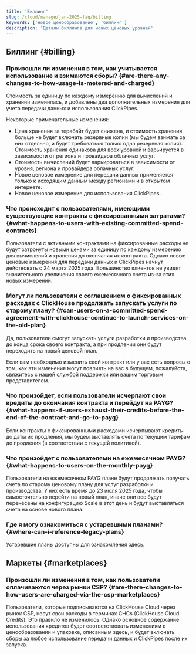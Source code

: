 ```yaml
---
title: 'Биллинг'
slug: /cloud/manage/jan-2025-faq/billing
keywords: ['новое ценообразование', 'биллинг']
description: 'Детали биллинга для новых ценовых уровней'
---
```


## Биллинг {#billing}

### Произошли ли изменения в том, как учитывается использование и взимаются сборы? {#are-there-any-changes-to-how-usage-is-metered-and-charged}

Стоимость за единицу по каждому измерению для вычислений и хранения изменилась, и добавлены два дополнительных измерения для учета передачи данных и использования ClickPipes.

Некоторые примечательные изменения:

- Цена хранения за терабайт будет снижена, и стоимость хранения больше не будет включать резервные копии (мы будем взимать за них отдельно, и будет требоваться только одна резервная копия). Стоимость хранения одинакова для всех уровней и варьируется в зависимости от региона и провайдера облачных услуг.
- Стоимость вычислений будет варьироваться в зависимости от уровня, региона и провайдера облачных услуг.
- Новое ценовое измерение для передачи данных применяется только к исходящим данным между регионами и в открытом интернете.
- Новое ценовое измерение для использования ClickPipes.

### Что происходит с пользователями, имеющими существующие контракты с фиксированными затратами? {#what-happens-to-users-with-existing-committed-spend-contracts}

Пользователи с активными контрактами на фиксированные расходы не будут затронуты новыми ценами за единицу по каждому измерению для вычислений и хранения до окончания их контракта. Однако новые ценовые измерения для передачи данных и ClickPipes начнут действовать с 24 марта 2025 года. Большинство клиентов не увидят значительного увеличения своего ежемесячного счета из-за этих новых измерений.

### Могут ли пользователи с соглашением о фиксированных расходах с ClickHouse продолжать запускать услуги по старому плану? {#can-users-on-a-committed-spend-agreement-with-clickhouse-continue-to-launch-services-on-the-old-plan}

Да, пользователи смогут запускать услуги разработки и производства до конца срока своего контракта, а при продлении они будут переходить на новый ценовой план.

Если вам необходимо изменить свой контракт или у вас есть вопросы о том, как эти изменения могут повлиять на вас в будущем, пожалуйста, свяжитесь с нашей службой поддержки или вашим торговым представителем.

### Что произойдет, если пользователи исчерпают свои кредиты до окончания контракта и перейдут на PAYG? {#what-happens-if-users-exhaust-their-credits-before-the-end-of-the-contract-and-go-to-payg}

Если контракты с фиксированными расходами исчерпывают кредиты до даты их продления, мы будем выставлять счета по текущим тарифам до продления (в соответствии с текущей политикой).

### Что произойдет с пользователями на ежемесячном PAYG? {#what-happens-to-users-on-the-monthly-payg}

Пользователи на ежемесячном PAYG плане будут продолжать получать счета по старому ценовому плану для услуг разработки и производства. У них есть время до 23 июля 2025 года, чтобы самостоятельно перейти на новый план, иначе они все будут перенесены на конфигурацию Scale в этот день и будут выставляться счета на основе нового плана.

### Где я могу ознакомиться с устаревшими планами? {#where-can-i-reference-legacy-plans}

Устаревшие планы доступны для ознакомления [здесь](https://clickhouse.com/pricing?legacy=true). 

## Маркеты {#marketplaces}

### Произошли ли изменения в том, как пользователи оплачиваются через рынки CSP? {#are-there-changes-to-how-users-are-charged-via-the-csp-marketplaces}

Пользователи, которые подписываются на ClickHouse Cloud через рынок CSP, несут свои расходы в терминах CHCs (ClickHouse Cloud Credits). Это правило не изменилось. Однако основное содержание использования кредитов будет соответствовать изменениям в ценообразовании и упаковке, описанным здесь, и будет включать сборы за любое использование передачи данных и ClickPipes после их запуска.
